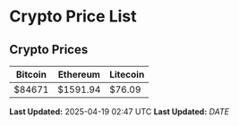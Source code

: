 # Crypto Price List

## Crypto Prices
| Bitcoin | Ethereum | Litecoin |
| ------- | -------- | -------- |
| $84671 | $1591.94 | $76.09 |
**Last Updated:** 2025-04-19 02:47 UTC
**Last Updated:** $DATE$
